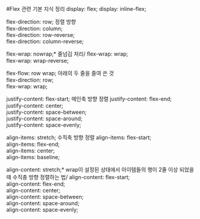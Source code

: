 #Flex 관련 기본 지식 정리
display: flex;
display: inline-flex;  

flex-direction: row; 정렬 방향  
flex-direction: column;  
flex-direction: row-reverse;  
flex-direction: column-reverse;  

flex-wrap: nowrap;* 줄넘김 처리/
flex-wrap: wrap;  
flex-wrap: wrap-reverse;

flex-flow: row wrap; 
아래의 두 줄을 줄여 쓴 것  
flex-direction: row;  
flex-wrap: wrap;  
            
justify-content: flex-start; 메인축 방향 정렬 
justify-content: flex-end;  
justify-content: center;  
justify-content: space-between;  
justify-content: space-around;  
justify-content: space-evenly;  

align-items: stretch; 수직축 방향 정렬 
align-items: flex-start;  
align-items: flex-end;  
align-items: center;  
align-items: baseline;  

align-content: stretch;* wrap이 설정된 상태에서 아이템들의 행이 2줄 이상 되었을 때 수직충 방향 정렬하는 법/
align-content: flex-start;  
align-content: flex-end;  
align-content: center;  
align-content: space-between;  
align-content: space-around;  
align-content: space-evenly;  